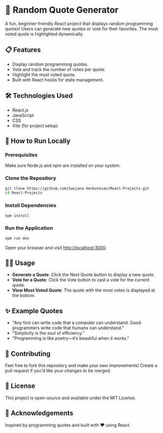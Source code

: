 # 📝 Random Quote Generator
A fun, beginner-friendly React project that displays random programming quotes! Users can generate new quotes or vote for their favorites. The most voted quote is highlighted dynamically.

## 📋 Features
- Display random programming quotes.
- Vote and track the number of votes per quote.
- Highlight the most voted quote.
- Built with React hooks for state management.

## 🛠️ Technologies Used
- React.js
- JavaScript
- CSS
- Vite (for project setup)

## 🚀 How to Run Locally
### Prerequisites
Make sure Node.js and npm are installed on your system.

### Clone the Repository
```bash
git clone https://github.com/Sanjana-Venkatesan/React-Projects.git
cd React-Projects
```

### Install Dependencies
```bash
npm install
```

### Run the Application
```bash
npm run dev
```
Open your browser and visit [http://localhost:3000](http://localhost:3000).

## 🧑‍💻 Usage
- **Generate a Quote**: Click the Next Quote button to display a new quote.
- **Vote for a Quote**: Click the Vote button to cast a vote for the current quote.
- **View Most Voted Quote**: The quote with the most votes is displayed at the bottom.

## ✨ Example Quotes
- "Any fool can write code that a computer can understand. Good programmers write code that humans can understand."
- "Simplicity is the soul of efficiency."
- "Programming is like poetry—it’s beautiful when it works."

## 🤝 Contributing
Feel free to fork this repository and make your own improvements! Create a pull request if you'd like your changes to be merged.

## 📄 License
This project is open-source and available under the MIT License.

## 🥂 Acknowledgements
Inspired by programming quotes and built with ❤️ using React.
